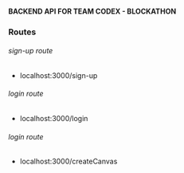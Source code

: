#### BACKEND API FOR TEAM CODEX - BLOCKATHON

### Routes
######  sign-up route 
- localhost:3000/sign-up

######  login route 
- localhost:3000/login

######  login route 
- localhost:3000/createCanvas